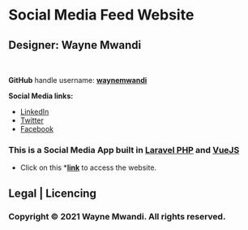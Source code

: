 # Social Media Feed Website 


## Designer: **Wayne Mwandi**
<br>

**GitHub** handle username: **[waynemwandi](https://github.com/waynemwandi)**

**Social Media links:** <br>
* [LinkedIn](https://www.linkedin.com/in/wayne-mwandi/) <br>
* [Twitter](https://twitter.com/mwandi_wayne/) <br> 
* [Facebook](https://www.facebook.com/wayne.mwandi/) <br>

### This is a Social Media App built in [Laravel PHP](https://laravel.com/docs/8.x/readme) and [VueJS](https://vuejs.org/v2/guide/) <br>

* Click on this ***[link](https://waynemwandi.github.io/social-media)** to access the website.

## Legal | Licencing
### **Copyright © 2021  Wayne Mwandi. All rights reserved.**
